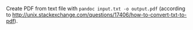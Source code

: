 Create PDF from text file with `pandoc input.txt -o output.pdf` (according to http://unix.stackexchange.com/questions/17406/how-to-convert-txt-to-pdf).
